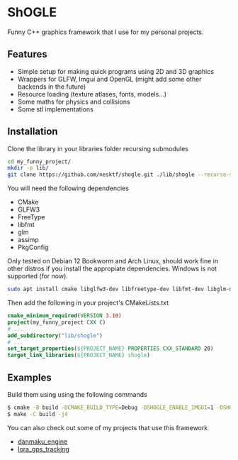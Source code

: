 # ShOGLE
Funny C++ graphics framework that I use for my personal projects.

## Features
- Simple setup for making quick programs using 2D and 3D graphics
- Wrappers for GLFW, Imgui and OpenGL (might add some other backends in the future)
- Resource loading (texture atlases, fonts, models...)
- Some maths for physics and collisions
- Some stl implementations

## Installation
Clone the library in your libraries folder recursing submodules

```sh 
cd my_funny_project/
mkdir -p lib/
git clone https://github.com/nesktf/shogle.git ./lib/shogle --recurse-submodules
```

You will need the following dependencies
- CMake
- GLFW3
- FreeType
- libfmt
- glm
- assimp
- PkgConfig

Only tested on Debian 12 Bookworm and Arch Linux, should work fine in other distros
if you install the appropiate dependencies. Windows is not supported (for now).

```sh
sudo apt install cmake libglfw3-dev libfreetype-dev libfmt-dev libglm-dev libassimp-dev
```

Then add the following in your project's CMakeLists.txt

```cmake
cmake_minimum_required(VERSION 3.10)
project(my_funny_project CXX C)
# ...
add_subdirectory("lib/shogle")
# ...
set_target_properties(${PROJECT_NAME} PROPERTIES CXX_STANDARD 20)
target_link_libraries(${PROJECT_NAME} shogle)
```

## Examples
Build them using using the following commands
```sh 
$ cmake -B build -DCMAKE_BUILD_TYPE=Debug -DSHOGLE_ENABLE_IMGUI=1 -DSHOGLE_BUILD_EXAMPLES=1
$ make -C build -j4
```

You can also check out some of my projects that use this framework
- [danmaku_engine](https://github.com/nesktf/danmaku_engine) 
- [lora_gps_tracking](https://github.com/nesktf/lora_gps_tracking) 
